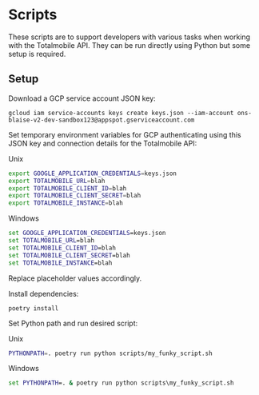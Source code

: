 # Scripts

These scripts are to support developers with various tasks when working with the Totalmobile API. They can be run directly using Python but some setup is required.

## Setup

Download a GCP service account JSON key:
```
gcloud iam service-accounts keys create keys.json --iam-account ons-blaise-v2-dev-sandbox123@appspot.gserviceaccount.com
```

Set temporary environment variables for GCP authenticating using this JSON key and connection details for the Totalmobile API:

Unix
```bash
export GOOGLE_APPLICATION_CREDENTIALS=keys.json
export TOTALMOBILE_URL=blah
export TOTALMOBILE_CLIENT_ID=blah
export TOTALMOBILE_CLIENT_SECRET=blah
export TOTALMOBILE_INSTANCE=blah
```

Windows
```cmd
set GOOGLE_APPLICATION_CREDENTIALS=keys.json
set TOTALMOBILE_URL=blah
set TOTALMOBILE_CLIENT_ID=blah
set TOTALMOBILE_CLIENT_SECRET=blah
set TOTALMOBILE_INSTANCE=blah
```

Replace placeholder values accordingly.

Install dependencies:
```shell
poetry install
```

Set Python path and run desired script:

Unix
```bash
PYTHONPATH=. poetry run python scripts/my_funky_script.sh
```

Windows
```cmd
set PYTHONPATH=. & poetry run python scripts\my_funky_script.sh
```
